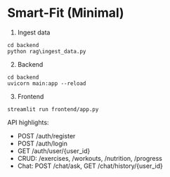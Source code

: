 # Smart-Fit (Minimal)
1) Ingest data
```
cd backend
python rag\ingest_data.py
```

2) Backend 
```
cd backend
uvicorn main:app --reload
```

3) Frontend
```
streamlit run frontend/app.py
```

API highlights:
- POST /auth/register
- POST /auth/login
- GET /auth/user/{user_id}
- CRUD: /exercises, /workouts, /nutrition, /progress
- Chat: POST /chat/ask, GET /chat/history/{user_id}


